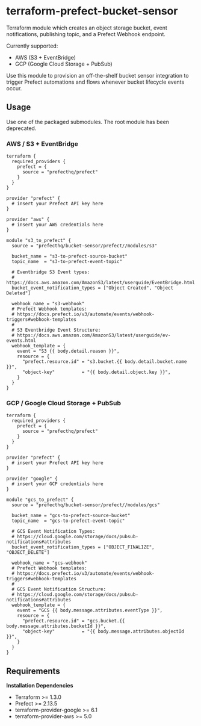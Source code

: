 # terraform-prefect-bucket-sensor
Terraform module which creates an object storage bucket, event notifications, publishing topic, and a Prefect Webhook endpoint.

Currently supported:

- AWS (S3 + EventBridge)
- GCP (Google Cloud Storage + PubSub)

Use this module to provision an off-the-shelf bucket sensor integration to trigger Prefect automations and flows whenever bucket lifecycle events occur.

## Usage
Use one of the packaged submodules. The root module has been deprecated.

### AWS / S3 + EventBridge

```hcl
terraform {
  required_providers {
    prefect = {
      source = "prefecthq/prefect"
    }
  }
}

provider "prefect" {
  # insert your Prefect API key here
}

provider "aws" {
  # insert your AWS credentials here
}

module "s3_to_prefect" {
  source = "prefecthq/bucket-sensor/prefect//modules/s3"

  bucket_name = "s3-to-prefect-source-bucket"
  topic_name  = "s3-to-prefect-event-topic"

  # Eventbridge S3 Event types:
  # https://docs.aws.amazon.com/AmazonS3/latest/userguide/EventBridge.html
  bucket_event_notification_types = ["Object Created", "Object Deleted"]

  webhook_name = "s3-webhook"
  # Prefect Webhook templates:
  # https://docs.prefect.io/v3/automate/events/webhook-triggers#webhook-templates
  #
  # S3 Eventbridge Event Structure:
  # https://docs.aws.amazon.com/AmazonS3/latest/userguide/ev-events.html
  webhook_template = {
    event = "S3 {{ body.detail.reason }}",
    resource = {
      "prefect.resource.id" = "s3.bucket.{{ body.detail.bucket.name }}",
      "object-key"          = "{{ body.detail.object.key }}",
    }
  }
}
```

### GCP / Google Cloud Storage + PubSub

```hcl
terraform {
  required_providers {
    prefect = {
      source = "prefecthq/prefect"
    }
  }
}

provider "prefect" {
  # insert your Prefect API key here
}

provider "google" {
  # insert your GCP credentials here
}

module "gcs_to_prefect" {
  source = "prefecthq/bucket-sensor/prefect//modules/gcs"

  bucket_name = "gcs-to-prefect-source-bucket"
  topic_name  = "gcs-to-prefect-event-topic"

  # GCS Event Notification Types:
  # https://cloud.google.com/storage/docs/pubsub-notifications#attributes
  bucket_event_notification_types = ["OBJECT_FINALIZE", "OBJECT_DELETE"]

  webhook_name = "gcs-webhook"
  # Prefect Webhook templates:
  # https://docs.prefect.io/v3/automate/events/webhook-triggers#webhook-templates
  #
  # GCS Event Notification Structure:
  # https://cloud.google.com/storage/docs/pubsub-notifications#attributes
  webhook_template = {
    event = "GCS {{ body.message.attributes.eventType }}",
    resource = {
      "prefect.resource.id" = "gcs.bucket.{{ body.message.attributes.bucketId }}",
      "object-key"          = "{{ body.message.attributes.objectId }}",
    }
  }
}
```

## Requirements

**Installation Dependencies**

- Terraform >= 1.3.0
- Prefect >= 2.13.5
- terraform-provider-google >= 6.1
- terraform-provider-aws >= 5.0